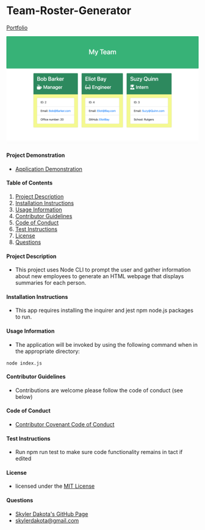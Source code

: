 # Team-Roster-Generator

[Portfolio](https://skylerdakota.github.io/Team-Roster-Generator/)

![Demo](Assets/roster.png)

#### Project Demonstration

* [Application Demonstration](https://drive.google.com/file/d/1apEu5VemyZsXn0xMmWjGmszI2r7c1d-H/preview)

#### Table of Contents

1. [Project Description](#project-description)
2. [Installation Instructions](#installation-instructions)
3. [Usage Information](#usage-information)
4. [Contributor Guidelines](#contributor-guidelines)
5. [Code of Conduct](#code-of-conduct)
6. [Test Instructions](#test-instructions)
7. [License](#license)
8. [Questions](#questions)

#### Project Description

* This project uses Node CLI to prompt the user and gather information about new employees to generate an HTML webpage that displays summaries for each person.

#### Installation Instructions

* This app requires installing the inquirer and jest npm node.js packages to run.

#### Usage Information

* The application will be invoked by using the following command when in the appropriate directory:

```
node index.js
```

#### Contributor Guidelines

* Contributions are welcome please follow the code of conduct (see below)

#### Code of Conduct

* [Contributor Covenant Code of Conduct](https://www.contributor-covenant.org/version/2/0/code_of_conduct/code_of_conduct.md)

#### Test Instructions

* Run npm run test to make sure code functionality remains in tact if edited

#### License

* licensed under the [MIT License](Develop/LICENSE.txt)

#### Questions

* [Skyler Dakota's GitHub Page](http://github.com/skylerdakota)
* skylerdakota@gmail.com